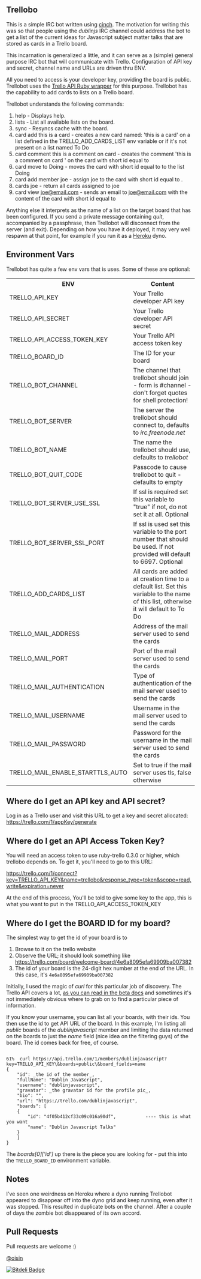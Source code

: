 ## Trellobo
This is a simple IRC bot written using [cinch](http://github.com/cinchrb/cinch). The motivation for writing this was so that people using the *dublinjs* IRC channel could address the bot to get a list of the current ideas for Javascript subject matter talks that are stored as cards in a Trello board.

This incarnation is generalized a little, and it can serve as a (simple) general purpose IRC bot that will communicate with Trello. Configuration of API key and secret, channel name and URLs are driven thru ENV.

All you need to access is your developer key, providing the board is public. Trellobot uses the [Trello API Ruby wrapper](https://github.com/jeremytregunna/ruby-trello) for this purpose. Trellobot has the capability to add cards to lists on a Trello board.

Trellobot understands the following commands:
  1. help - Displays help.
  2. lists - List all available lists on the board.
  3. sync - Resyncs cache with the board.
  4. card add this is a card - creates a new card named: 'this is a card' on a list defined in the TRELLO_ADD_CARDS_LIST env variable or if it's not present on a list named To Do
  5. card <id> comment this is a comment on card <id> - creates the comment 'this is a comment on card <id>' on the card with short id equal to <id>
  6. card <id> move to Doing - moves the card with short id equal to <id> to the list Doing
  7. card <id> add member joe - assign joe to the card with short id equal to <id>.
  8. cards joe - return all cards assigned to joe
  9. card <id> view joe@email.com - sends an email to joe@email.com with the content of the card with short id equal to <id>

Anything else it interprets as the name of a list on the target board that has been configured. If you send a private message containing *quit*, accompanied by a passphrase, then Trellobot will disconnect from the server (and exit). Depending on how you have it deployed, it may very well respawn at that point, for example if you run it as a [Heroku](http://www.heroku.com) dyno.


## Environment Vars
Trellobot has quite a few env vars that is uses. Some of these are optional:
<table>
  <tr><th>ENV</th><th>Content</th></tr>
  <tr><td>TRELLO_API_KEY</td><td>Your Trello developer API key</td></tr>
  <tr><td>TRELLO_API_SECRET</td><td>Your Trello developer API secret</td></tr>
  <tr><td>TRELLO_API_ACCESS_TOKEN_KEY</td><td>Your Trello API access token key</td></tr>
  <tr><td>TRELLO_BOARD_ID</td><td>The ID for your board</td></tr>
  <tr><td>TRELLO_BOT_CHANNEL</td><td>The channel that trellobot should join - form is #channel - don't forget quotes for shell protection!</td></tr>
  <tr><td>TRELLO_BOT_SERVER</td><td>The server the trellobot should connect to, defaults to <em>irc.freenode.net</em></td></tr>
  <tr><td>TRELLO_BOT_NAME</td><td>The name the trellobot should use, defaults to <em>trellobot</em></td></tr>
  <tr><td>TRELLO_BOT_QUIT_CODE</td><td> Passcode to cause trellobot to quit - defaults to empty</td></tr>
  <tr><td>TRELLO_BOT_SERVER_USE_SSL</td><td> If ssl is required set this variable to "true" if not, do not set it at all. Optional</td></tr>
  <tr><td>TRELLO_BOT_SERVER_SSL_PORT</td><td> If ssl is used set this variable to the port number that should be used. If not provided will default to 6697. Optional</td></tr>
  <tr><td>TRELLO_ADD_CARDS_LIST</td><td> All cards are added at creation time to a default list. Set this variable to the name of this list, otherwise it will default to To Do</td></tr>
  <tr><td>TRELLO_MAIL_ADDRESS</td><td> Address of the mail server used to send the cards</td></tr>
  <tr><td>TRELLO_MAIL_PORT</td><td> Port of the mail server used to send the cards</td></tr>
  <tr><td>TRELLO_MAIL_AUTHENTICATION</td><td> Type of authentication of the mail server used to send the cards</td></tr>
  <tr><td>TRELLO_MAIL_USERNAME</td><td> Username in the mail server used to send the cards</td></tr>
  <tr><td>TRELLO_MAIL_PASSWORD</td><td> Password for the username in the mail server used to send the cards</td></tr>
  <tr><td>TRELLO_MAIL_ENABLE_STARTTLS_AUTO</td><td> Set to true if the mail server uses tls, false otherwise</td></tr>
</table>

## Where do I get an API key and API secret?
Log in as a Trello user and visit this URL to get a key and secret allocated: https://trello.com/1/appKey/generate

## Where do I get an API Access Token Key?
You will need an access token to use ruby-trello 0.3.0 or higher, which trellobo depends on. To get it, you'll need to go to this URL:

https://trello.com/1/connect?key=TRELLO_API_KEY&name=trellobo&response_type=token&scope=read,write&expiration=never

At the end of this process, You'll be told to give some key to the app, this is what you want to put in the TRELLO_API_ACCESS_TOKEN_KEY

## Where do I get the BOARD ID for my board?

The simplest way to get the id of your board is to

1. Browse to it on the trello website
2. Observe the URL; it should look something like https://trello.com/board/welcome-board/4e6a8095efa69909ba007382
3. The id of your board is the 24-digit hex number at the end of the URL.  In this case, it's `4e6a8095efa69909ba007382`

Initially, I used the magic of _curl_ for this particular job of discovery. The Trello API covers a lot, [as you can read in the beta docs](https://trello.com/docs/api/index.html) and sometimes it's not immediately obvious where to grab on to find a particular piece of information.

If you know your username, you can list all your boards, with their ids. You then use the id to get API URL of the board. In this example, I'm listing all _public_ boards of the _dublinjavascript_ member and limiting the data returned on the boards to just the _name_ field (nice idea on the filtering guys) of the board. The id comes back for free, of course.

<pre><code>
61%  curl https://api.trello.com/1/members/dublinjavascript?key=TRELLO_API_KEY\&boards=public\&board_fields=name
{
    "id": _the id of the member_,
    "fullName": "Dublin JavaScript",
    "username": "dublinjavascript",
    "gravatar": _the gravatar id for the profile pic_,
    "bio": "",
    "url": "https://trello.com/dublinjavascript",
    "boards": [
	{
	    "id": "4f05b412cf33c09c016a90df",           ---- this is what you want
	    "name": "Dublin Javascript Talks"
	}
    ]
}
</code></pre>

The *boards[0]['id']* up there is the piece you are looking for - put this into the `TRELLO_BOARD_ID` environment variable.

## Notes

I've seen one weirdness on Heroku where a dyno running Trellobot appeared to disappear off into the dyno grid and keep running, even after it was stopped. This resulted in duplicate bots on the channel. After a couple of days the zombie bot disappeared of its own accord.

## Pull Requests

Pull requests are welcome :)

[@oisin](http://twitter.com/oisin)


[![Bitdeli Badge](https://d2weczhvl823v0.cloudfront.net/oisin/trellobo/trend.png)](https://bitdeli.com/free "Bitdeli Badge")

